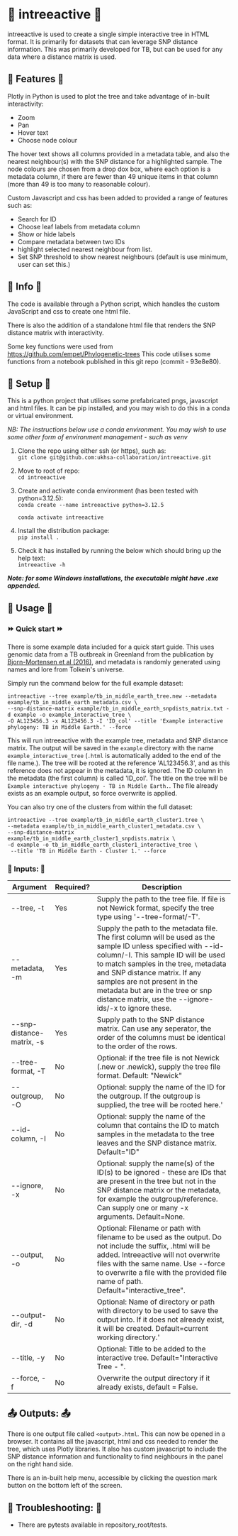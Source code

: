 # 🌲 intreeactive 🌲

intreeactive is used to create a single simple interactive tree in HTML format. It is primarily for
datasets that can leverage SNP distance information. This was primarily developed for TB, but can be
used for any data where a distance matrix is used.

## 🌵 Features 🌵

Plotly in Python is used to plot the tree and take advantage of in-built
interactivity:

- Zoom
- Pan
- Hover text
- Choose node colour

The hover text shows all columns provided in a metadata table, and also the
nearest neighbour(s) with the SNP distance for a highlighted sample.
The node colours are chosen from a drop dox box, where each option is a metadata
column, if there are fewer than 49 unique items in that column (more than 49 is
too many to reasonable colour).

Custom Javascript and css has been added to provided a range of features such
as:

- Search for ID
- Choose leaf labels from metadata column
- Show or hide labels
- Compare metadata between two IDs
- highlight selected nearest neighbour from list.
- Set SNP threshold to show nearest neighbours (default is use minimum, user
  can set this.)

## 🌱 Info 🌱

The code is available through a Python script, which handles the custom
JavaScript and css to create one html file.

There is also the addition of a standalone html file that renders the SNP
distance matrix with interactivity.

Some key functions were used from https://github.com/empet/Phylogenetic-trees
This code utilises some functions from a notebook published in this git repo
(commit - 93e8e80).

## 🔧 Setup 🔧

This is a python project that utilises some prefabricated pngs, javascript and html files. It can be pip installed,
and you may wish to do this in a conda or virtual environment.

*NB: The instructions below use a conda environment. You may wish to use some other form of environment management -
such as venv*

1. Clone the repo using either ssh (or https), such as:  
   `git clone git@github.com:ukhsa-collaboration/intreeactive.git`

2. Move to root of repo:  
   `cd intreeactive`

3. Create and activate conda environment (has been tested with python=3.12.5):  
   `conda create --name intreeactive python=3.12.5`

   `conda activate intreeactive`

4. Install the distribution package:   
   `pip install .`

5. Check it has installed by running the below which should bring up the help text:  
   `intreeactive -h`

***Note: for some Windows installations, the executable might have .exe appended.***

## 🏁 Usage 🏁

### ⏩ Quick start ⏩

There is some example data included for a quick start guide. This uses genomic data from a TB outbreak in Greenland from
the publication by [Bjorn-Mortensen et al (2016)](https://www.nature.com/articles/srep33180#MOESM3), and metadata is
randomly generated using names and lore from Tolkein's universe.

Simply run the command below for the full example dataset:

```
intreeactive --tree example/tb_in_middle_earth_tree.new --metadata example/tb_in_middle_earth_metadata.csv \
--snp-distance-matrix example/tb_in_middle_earth_snpdists_matrix.txt -d example -o example_interactive_tree \
-O AL123456.3 -x AL123456.3 -I 'ID_col' --title 'Example interactive phylogeny: TB in Middle Earth.' --force
```

This will run intreeactive with the example tree, metadata and SNP distance matrix. The output will be saved in the
`example` directory with the name `example_interactive_tree` (`.html` is automatically added to the end of the file
name.). The tree will be rooted at the reference 'AL123456.3', and as this reference does not appear in the metadata,
it is ignored. The ID column in the metadata (the first column) is called 'ID_col'. The title on the tree will
be `Example interactive phylogeny - TB in Middle Earth.`. The file already
exists as an example output, so force overwrite is applied.

You can also try one of the clusters from within the full dataset:

```
intreeactive --tree example/tb_in_middle_earth_cluster1.tree \ 
--metadata example/tb_in_middle_earth_cluster1_metadata.csv \
--snp-distance-matrix example/tb_in_middle_earth_cluster1_snpdists.matrix \
-d example -o tb_in_middle_earth_cluster1_interactive_tree \
 --title 'TB in Middle Earth - Cluster 1.' --force
```

### 📃 Inputs: 📃

| Argument                  | Required? | Description                                                                                                                                                                                                                                                                                                                                                |
|---------------------------|-----------|------------------------------------------------------------------------------------------------------------------------------------------------------------------------------------------------------------------------------------------------------------------------------------------------------------------------------------------------------------|
| --tree, -t                | Yes       | Supply the path to the tree file. If file is not Newick format, specify the tree type using '--tree-format/-T'.                                                                                                                                                                                                                                            |
| --metadata, -m            | Yes       | Supply the path to the metadata file. The first column will be used as the sample ID unless specified with --id-column/-I. This sample ID will be used to match samples in the tree, metadata and SNP distance matrix. If any samples are not present in the metadata but are in the tree or snp distance matrix, use the --ignore-ids/-x to ignore these. |
| --snp-distance-matrix, -s | Yes       | Supply path to the SNP distance matrix. Can use any seperator, the order of the columns must be identical to the order of the rows.                                                                                                                                                                                                                        |
| --tree-format, -T         | No        | Optional: if the tree file is not Newick (.new or .newick), supply the tree file format. Default: "Newick"                                                                                                                                                                                                                                                 |
| --outgroup, -O            | No        | Optional: supply the name of the ID for the outgroup. If the outgroup is supplied, the tree will be rooted here.'                                                                                                                                                                                                                                          |
| --id-column, -I           | No        | Optional: supply the name of the column that contains the ID to match samples in the metadata to the tree leaves and the SNP distance matrix. Default="ID"                                                                                                                                                                                                 |
| --ignore, -x              | No        | Optional: supply the name(s) of the ID(s) to be ignored - these are IDs that are present in the tree but not in the SNP distance matrix or the metadata, for example the outgroup/reference. Can supply one or many -x arguments. Default=None.                                                                                                            |
| --output, -o              | No        | Optional: Filename or path with filename to be used as the output. Do not include the suffix, .html will be added. Intreeactive will not overwrite files with the same name. Use --force to overwrite a file with the provided file name of path. Default="interactive_tree".                                                                              |
| --output-dir, -d          | No        | Optional: Name of directory or path with directory to be used to save the output into. If it does not already exist, it will be created. Default=current working directory.'                                                                                                                                                                               |
| --title, -y               | No        | Optional: Title to be added to the interactive tree. Default="Interactive Tree - <date today>".                                                                                                                                                                                                                                                            |
| --force, -f               | No        | Overwrite the output directory if it already exists, default = False.                                                                                                                                                                                                                                                                                      |

## 📤 Outputs: 📤

There is one output file called `<output>.html`. This can now be opened in a browser. It contains all the javascript,
html and css needed to render the tree, which uses Plotly libraries. It also has custom javascript to include the SNP
distance information and functionality to find neighbours in the panel on the right hand side.

There is an in-built help menu, accessible by clicking the question mark button on the bottom left of the screen.

## 🔨 Troubleshooting: 🔨

- There are pytests available in repository_root/tests. 
